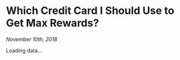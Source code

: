 # Which Credit Card I Should Use to Get Max Rewards?

_November 10th, 2018_

<div class="ajax-page-component" data-context="credit_cards" data-template="credit_cards">Loading data...</div>